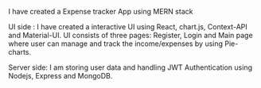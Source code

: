 I have created a Expense tracker App using MERN stack

UI side : I have created a interactive UI using React, chart.js, Context-API and Material-UI. UI consists of three pages: Register, Login and Main page where user can manage and track the income/expenses by using Pie-charts.

Server side: I am storing user data and handling JWT Authentication using Nodejs, Express and MongoDB.

